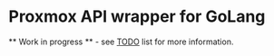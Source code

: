 # Proxmox API wrapper for GoLang

** Work in progress ** - see [TODO](TODO.md) list for more information.
